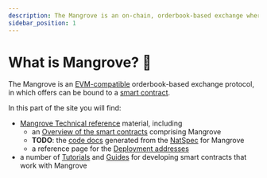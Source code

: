 ```yaml
---
description: The Mangrove is an on-chain, orderbook-based exchange where offers are code.
sidebar_position: 1
---
```



# What is Mangrove? 🌴

The Mangrove is an [EVM-compatible](https://ethereum.org/en/developers/docs/scaling/sidechains/#evm-compatibility) orderbook-based exchange protocol, in which offers can be bound to a [smart contract](https://ethereum.org/en/smart-contracts/).

In this part of the site you will find:

* [Mangrove Technical reference](./technical-references/technical-references.md) material, including 
    * an [Overview of the smart contracts](./technical-references/overview.md) comprising Mangrove
    *  **TODO**: the [code docs](./technical-references/api-docs.md) generated from the [NatSpec](https://docs.soliditylang.org/en/v0.8.17/natspec-format.html) for Mangrove
    * a reference page for the [Deployment addresses](./technical-references/contract-addresses.md)
* a number of [Tutorials](./tutorials/tutorials.md) and [Guides](./how-to-guides/how-to-guides.md) for developing smart contracts that work with Mangrove

